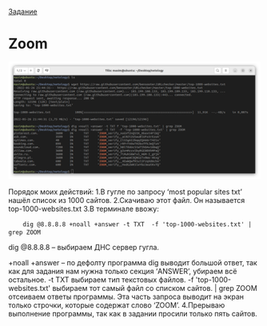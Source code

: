 [Задание](https://github.com/netology-code/ibnet-homeworks/tree/v2/06_internet)
# Zoom

![2.png](2.png)

Порядок моих действий:
1.В гугле по запросу ‘most popular sites txt’ нашёл список из 1000 сайтов.
2.Скачиваю этот файл. Он называется  top-1000-websites.txt
3.В терминале ввожу:
```
	dig @8.8.8.8 +noall +answer -t TXT  -f 'top-1000-websites.txt' | grep ZOOM
```

dig @8.8.8.8 – выбираем ДНС сервер гугла.

+noall +answer – по дефолту программа dig выводит большой ответ, так как для задания нам нужна только секция ‘ANSWER’, убираем всё остальное.
-t TXT выбираем тип текстовых файлов.
-f 'top-1000-websites.txt' выбираем тот самый файл со списком сайтов.
| grep ZOOM отсеиваем ответы программы. Эта часть запроса выводит на экран только строчки, которые содержат слово ‘ZOOM’.
4.Прерываю выполнение программы, так как в задании просили только пять сайтов. 